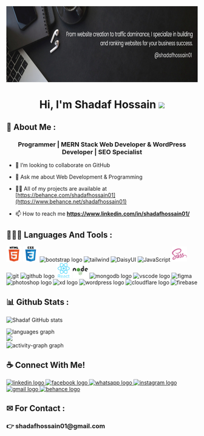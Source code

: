 
<img src="image/shadafhossain.jpg" width="100%" height="200px">



#    <h1 align="center">Hi, I'm Shadaf Hossain <img src="https://media.giphy.com/media/hvRJCLFzcasrR4ia7z/giphy.gif" width="25px"> </h1>


## 🚀 About Me :

<h3 align="center">Programmer | MERN Stack Web Developer & WordPress Developer | SEO Specialist </h3> 







- 👯 I’m looking to collaborate on GitHub 

- 💬 Ask me about Web Development & Programming

- 👨‍💻 All of my projects are available at [https://behance.com/shadafhossain01](https://www.behance.net/shadafhossain01)

- 📫 How to reach me **https://www.linkedin.com/in/shadafhossain01/**












  







###







<h2 align="left"> 👨🏽‍💻 Languages And Tools :</h2>
<p align="left"> 
 <img src="https://raw.githubusercontent.com/devicons/devicon/master/icons/html5/html5-original-wordmark.svg" alt="html5" width="40" height="40"/> 
<img src="https://raw.githubusercontent.com/devicons/devicon/master/icons/css3/css3-original-wordmark.svg" alt="css3" width="40" height="40"/> 
 <img src="https://cdn.jsdelivr.net/gh/devicons/devicon/icons/bootstrap/bootstrap-original.svg" height="40" alt="bootstrap logo"  /> 
 <img src="https://www.vectorlogo.zone/logos/tailwindcss/tailwindcss-icon.svg" alt="tailwind" width="40" height="40"/> 
  <img src="https://avatars.githubusercontent.com/u/76870092?s=280&v=4" alt="DaisyUI"  height="40"/> 
   <img  alt="JavaScript" height ="42px"  src="https://raw.githubusercontent.com/rahul-jha98/github_readme_icons/main/language_and_tools/square/javascript/javascript.svg"> 
 <img src="https://raw.githubusercontent.com/devicons/devicon/master/icons/sass/sass-original.svg" alt="sass" width="40" height="40"/> 
 <img src="https://www.vectorlogo.zone/logos/git-scm/git-scm-icon.svg" alt="git" width="40" height="40"/> 
   <img src="https://skillicons.dev/icons?i=github" height="40" alt="github logo"  />
 <img src="https://raw.githubusercontent.com/devicons/devicon/master/icons/react/react-original-wordmark.svg" alt="react" width="40" height="40"/> 
   <img src="https://raw.githubusercontent.com/devicons/devicon/master/icons/nodejs/nodejs-original-wordmark.svg" alt="nodejs" width="40" height="40"/> 
    <img src="https://skillicons.dev/icons?i=mongodb" height="40" alt="mongodb logo"  />
  <img src="https://skillicons.dev/icons?i=vscode" height="40" alt="vscode logo"  />
   <img src="https://www.vectorlogo.zone/logos/figma/figma-icon.svg" alt="figma" width="40" height="40"/> 
 <img src="https://cdn.jsdelivr.net/gh/devicons/devicon/icons/photoshop/photoshop-plain.svg" height="40" alt="photoshop logo"  />
<img src="https://cdn.jsdelivr.net/gh/devicons/devicon/icons/xd/xd-plain.svg" height="40" alt="xd logo"  /> 
 <img src="https://skillicons.dev/icons?i=wordpress" height="40" alt="wordpress logo"  />
   <img src="https://skillicons.dev/icons?i=cloudflare" height="40" alt="cloudflare logo"  />
 <img src="https://www.vectorlogo.zone/logos/firebase/firebase-icon.svg" alt="firebase" width="40" height="40"/> 



<br>
  
<h2 align="left"> 📊 Github Stats :</h2>

 ![Shadaf GitHub stats](https://github-readme-stats.vercel.app/api?username=shadafhossain01&show_icons=true&theme=highcontrast&rank_icon=github)

 <div align="left">
  <img src="https://github-readme-stats.vercel.app/api/top-langs?username=shadafhossain01&locale=en&hide_title=false&layout=compact&card_width=320&langs_count=10&theme=darcula&hide_border=false&order=2" height="229" alt="languages graph" /> <br>
  <img src="https://github-readme-streak-stats.herokuapp.com/?user=shadafhossain01&theme=dark&hide_border=true" />  <br/>
  <img src="https://github-readme-activity-graph.vercel.app/graph?username=shadafhossain01&radius=16&theme=vue&area=true&order=5&custom_title=Contribution%20Graph&hide_border=false" height="300" alt="activity-graph graph"  />
</div>

###


###

<h2 align="left"> ☕ Connect With Me! </h2>
<div align="left">
  <a href="https://www.linkedin.com/in/shadafhossain01/" target="_blank">
    <img src="https://img.shields.io/static/v1?message=LinkedIn&logo=linkedin&label=&color=0077B5&logoColor=white&labelColor=&style=flat" height="35" alt="linkedin logo"  />
  </a>
  <a href="https://www.facebook.com/shadafhossain01/" target="_blank">
    <img src="https://img.shields.io/static/v1?message=Facebook&logo=facebook&label=&color=1877F2&logoColor=white&labelColor=&style=flat" height="35" alt="facebook logo"  />
  </a>
  <a href="http://wa.link/duufi7" target="_blank">
    <img src="https://img.shields.io/static/v1?message=Whatsapp&logo=whatsapp&label=&color=25D366&logoColor=white&labelColor=&style=flat" height="35" alt="whatsapp logo"  />
  </a>
  <a href="https://www.instagram.com/shadafhossain01/" target="_blank">
    <img src="https://img.shields.io/static/v1?message=Instagram&logo=instagram&label=&color=E4405F&logoColor=white&labelColor=&style=flat" height="35" alt="instagram logo"  />
  </a>
  <a href="mailto:shadafhossain01@gmail.com" target="_blank">
    <img src="https://img.shields.io/static/v1?message=Gmail&logo=gmail&label=&color=D14836&logoColor=white&labelColor=&style=flat" height="35" alt="gmail logo"  />
  </a>
  <a href="https://www.behance.net/shadafhossain01" target="_blank">
    <img src="https://img.shields.io/static/v1?message=Behance&logo=behance&label=&color=1769ff&logoColor=white&labelColor=&style=flat" height="35" alt="behance logo"  />
  </a>
</div>


## ✉ For Contact :
<h3>👉 shadafhossain01@gmail.com</h3>
